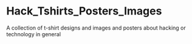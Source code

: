 # Hack_Tshirts_Posters_Images

A collection of t-shirt designs and images and posters about hacking or technology in general
